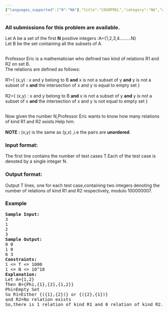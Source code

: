 ```yaml
---
{"languages_supported":{"0":"NA"},"title":"COUNTREL","category":"NA","old_version":true,"problem_code":"COUNTREL","tags":{"0":"NA"},"layout":"problem"}
---
```


<h3> All submissions for this problem are available. </h3> <p>Let A be a set of the first <b>N</b> positive integers :A={1,2,3,4.........N}
<br />
Let B be the set containing all the subsets of A.
<br /><br />
</p><p>Professor Eric is a mathematician who defined two kind of relations R1 and R2 on set B. 
<br />
The relations are defined as follows:
<br /><br />
R1={ (x,y) : x and y belong to B <b>and</b> x is not a subset of y <b>and</b> y is not a subset of x <b>and</b> the intersection of x and y is equal to empty set }
<br /><br />
R2={ (x,y) : x and y belong to B <b>and</b> x is not a subset of y <b>and</b> y is not a subset of x <b>and</b> the intersection of x and y is not equal to empty set }
<br /><br />
</p><p>Now  given the number N,Professor Eric wants to know how many relations of kind R1 and R2 exists.Help him. 
<br /><br />
 <b>NOTE :</b> (x,y) is the same as (y,x) ,i.e the pairs are <b>unordered</b>.
<h3>Input format:</h3>
</p><p>The first line contains the number of test cases T.Each of the test case is denoted by a single integer N.
<h3>Output format:</h3>
</p><p>Output T lines, one for each test case,containing  two integers denoting the number of relations of kind R1 and R2 respectively, modulo 100000007.
<h3>Example</h3>
<pre>
<b>Sample Input:</b>
3
1
2
3
<b>Sample Output:</b>
0 0
1 0
6 3
<b>Constraints:</b>
1 &lt;= T &lt;= 1000
1 &lt;= N &lt;= 10^18
<b>Explanation:</b>
Let A={1,2}
Then B={Phi,{1},{2},{1,2}}
Phi=Empty Set
So R1=Either {({1},{2})} or {({2},{1})}
and R2=No relation exists
So,there is 1 relation of kind R1 and 0 relation of kind R2.
</pre>
<br /></p>    